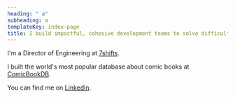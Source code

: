 ```yaml
---
heading: " a"
subheading: a
templateKey: index-page
title: I build impactful, cohesive development teams to solve difficult problems.
---
```

I'm a Director of Engineering at [7shifts](https://7shifts.com).

I built the world's most popular database about comic books at <a href="http://web.archive.org/web/20190310085351/http://www.comicbookdb.com/">ComicBookDB</a>.

You can find me on [LinkedIn](https://www.linkedin.com/in/seifertchris/).